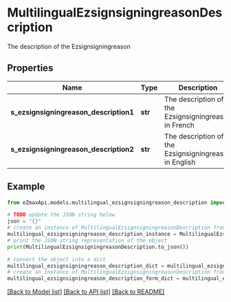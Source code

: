 # MultilingualEzsignsigningreasonDescription

The description of the Ezsignsigningreason

## Properties

Name | Type | Description | Notes
------------ | ------------- | ------------- | -------------
**s_ezsignsigningreason_description1** | **str** | The description of the Ezsignsigningreason in French | [optional] 
**s_ezsignsigningreason_description2** | **str** | The description of the Ezsignsigningreason in English | [optional] 

## Example

```python
from eZmaxApi.models.multilingual_ezsignsigningreason_description import MultilingualEzsignsigningreasonDescription

# TODO update the JSON string below
json = "{}"
# create an instance of MultilingualEzsignsigningreasonDescription from a JSON string
multilingual_ezsignsigningreason_description_instance = MultilingualEzsignsigningreasonDescription.from_json(json)
# print the JSON string representation of the object
print(MultilingualEzsignsigningreasonDescription.to_json())

# convert the object into a dict
multilingual_ezsignsigningreason_description_dict = multilingual_ezsignsigningreason_description_instance.to_dict()
# create an instance of MultilingualEzsignsigningreasonDescription from a dict
multilingual_ezsignsigningreason_description_form_dict = multilingual_ezsignsigningreason_description.from_dict(multilingual_ezsignsigningreason_description_dict)
```
[[Back to Model list]](../README.md#documentation-for-models) [[Back to API list]](../README.md#documentation-for-api-endpoints) [[Back to README]](../README.md)


